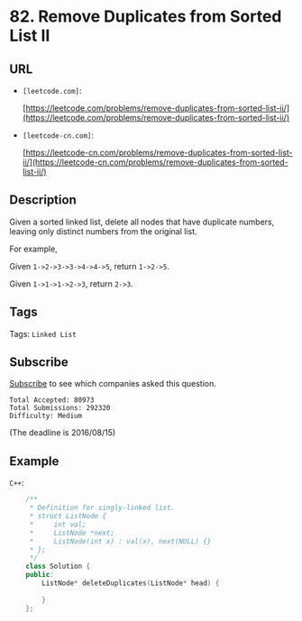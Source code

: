 
# 82. **Remove Duplicates from Sorted List II**

## URL

* `[leetcode.com]`: 

    [https://leetcode.com/problems/remove-duplicates-from-sorted-list-ii/](https://leetcode.com/problems/remove-duplicates-from-sorted-list-ii/)

* `[leetcode-cn.com]`:

    [https://leetcode-cn.com/problems/remove-duplicates-from-sorted-list-ii/](https://leetcode-cn.com/problems/remove-duplicates-from-sorted-list-ii/)

## Description

Given a sorted linked list, delete all nodes that have duplicate numbers, leaving only distinct numbers from the original list.

For example,

Given `1->2->3->3->4->4->5`, return `1->2->5`.

Given `1->1->1->2->3`, return `2->3`.

## Tags

Tags: `Linked List`

## Subscribe

[Subscribe](https://leetcode.com/subscribe/) to see which companies asked this question.

    Total Accepted: 80973
    Total Submissions: 292320
    Difficulty: Medium

(The deadline is 2016/08/15)

## Example

`C++`:

```cpp
    /**
     * Definition for singly-linked list.
     * struct ListNode {
     *     int val;
     *     ListNode *next;
     *     ListNode(int x) : val(x), next(NULL) {}
     * };
     */
    class Solution {
    public:
        ListNode* deleteDuplicates(ListNode* head) {
            
        }
    };
```
